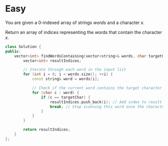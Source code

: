 # Easy

You are given a 0-indexed array of strings $words$ and a character $x$.

Return an array of indices representing the words that contain the character $x$.

```cpp
class Solution {
public:
    vector<int> findWordsContaining(vector<string>& words, char targetChar) {
        vector<int> resultIndices;

        // Iterate through each word in the input list
        for (int i = 0; i < words.size(); ++i) {
            const string& word = words[i];

            // Check if the current word contains the target character
            for (char c : word) {
                if (c == targetChar) {
                    resultIndices.push_back(i); // Add index to result
                    break; // Stop scanning this word once the character is found
                }
            }
        }

        return resultIndices;
    }
};
```
